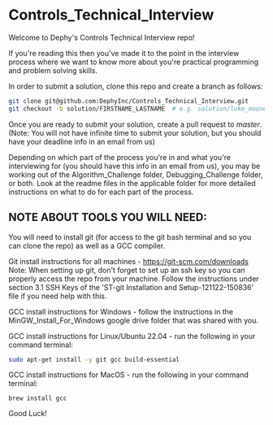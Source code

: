 # Controls_Technical_Interview

Welcome to Dephy's Controls Technical Interview repo!

If you're reading this then you've made it to the point in the interview process where we want to know more about you're practical programming and problem solving skills.

In order to submit a solution, clone this repo and create a branch as follows:
```bash
git clone git@github.com:DephyInc/Controls_Technical_Interview.git
git checkout -b solution/FIRSTNAME_LASTNAME  # e.g. solution/luke_mooney
```
Once you are ready to submit your solution, create a pull request to _master_.
(Note: You will not have infinite time to submit your solution, but you should have your deadline info in an email from us)

Depending on which part of the process you're in and what you're interviewing for (you should have this info in an email from us), you may be working out of the Algorithm_Challenge folder, Debugging_Challenge folder, or both. Look at the readme files in the applicable folder for more detailed instructions on what to do for each part of the process.

## NOTE ABOUT TOOLS YOU WILL NEED:
You will need to install git (for access to the git bash terminal and so you can clone the repo) as well as a GCC compiler.

Git install instructions for all machines - https://git-scm.com/downloads
Note: When setting up git, don't forget to set up an ssh key so you can properly access the repo from your machine. Follow the instructions under section 3.1 SSH Keys of the 'ST-git Installation and Setup-121122-150836' file if you need help with this.

GCC install instructions for Windows - follow the instructions in the MinGW_Install_For_Windows google drive folder that was shared with you.

GCC install instructions for Linux/Ubuntu 22.04 - run the following in your command terminal:

```bash
sudo apt-get install -y git gcc build-essential
```

GCC install instructions for MacOS - run the following in your command terminal:

```
brew install gcc
```

Good Luck!
